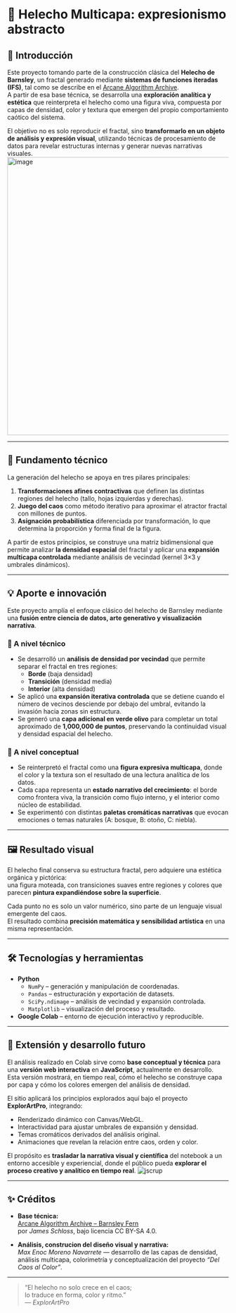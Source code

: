 # 🌿 Helecho Multicapa: expresionismo abstracto

## 🌱 Introducción

Este proyecto tomando parte de la construcción clásica del **Helecho de Barnsley**, un fractal generado mediante **sistemas de funciones iteradas (IFS)**, tal como se describe en el [Arcane Algorithm Archive](https://www.algorithm-archive.org/contents/barnsley/barnsley.html).  
A partir de esa base técnica, se desarrolla una **exploración analítica y estética** que reinterpreta el helecho como una figura viva, compuesta por capas de densidad, color y textura que emergen del propio comportamiento caótico del sistema.

El objetivo no es solo reproducir el fractal, sino **transformarlo en un objeto de análisis y expresión visual**, utilizando técnicas de procesamiento de datos para revelar estructuras internas y generar nuevas narrativas visuales.
<img width="2000" height="631" alt="image" src="https://github.com/user-attachments/assets/be04d11e-5d9f-41f0-9f88-2224ef4b1aec" />

---

## 🧩 Fundamento técnico

La generación del helecho se apoya en tres pilares principales:

1. **Transformaciones afines contractivas** que definen las distintas regiones del helecho (tallo, hojas izquierdas y derechas).  
2. **Juego del caos** como método iterativo para aproximar el atractor fractal con millones de puntos.  
3. **Asignación probabilística** diferenciada por transformación, lo que determina la proporción y forma final de la figura.

A partir de estos principios, se construye una matriz bidimensional que permite analizar **la densidad espacial** del fractal y aplicar una **expansión multicapa controlada** mediante análisis de vecindad (kernel 3×3 y umbrales dinámicos).

---

## 💡 Aporte e innovación

Este proyecto amplía el enfoque clásico del helecho de Barnsley mediante una **fusión entre ciencia de datos, arte generativo y visualización narrativa**.

### 🔬 A nivel técnico
- Se desarrolló un **análisis de densidad por vecindad** que permite separar el fractal en tres regiones:  
  - **Borde** (baja densidad)  
  - **Transición** (densidad media)  
  - **Interior** (alta densidad)
- Se aplicó una **expansión iterativa controlada** que se detiene cuando el número de vecinos desciende por debajo del umbral, evitando la invasión hacia zonas sin estructura.
- Se generó una **capa adicional en verde olivo** para completar un total aproximado de **1,000,000 de puntos**, preservando la continuidad visual y densidad espacial del helecho.

### 🎨 A nivel conceptual
- Se reinterpretó el fractal como una **figura expresiva multicapa**, donde el color y la textura son el resultado de una lectura analítica de los datos.  
- Cada capa representa un **estado narrativo del crecimiento**: el borde como frontera viva, la transición como flujo interno, y el interior como núcleo de estabilidad.  
- Se experimentó con distintas **paletas cromáticas narrativas** que evocan emociones o temas naturales (A: bosque, B: otoño, C: niebla).

---

## 🖼️ Resultado visual

El helecho final conserva su estructura fractal, pero adquiere una estética orgánica y pictórica:  
una figura moteada, con transiciones suaves entre regiones y colores que parecen **pintura expandiéndose sobre la superficie**.  

Cada punto no es solo un valor numérico, sino parte de un lenguaje visual emergente del caos.  
El resultado combina **precisión matemática y sensibilidad artística** en una misma representación.

---

## 🛠️ Tecnologías y herramientas

- **Python**
  - `NumPy` – generación y manipulación de coordenadas.  
  - `Pandas` – estructuración y exportación de datasets.  
  - `SciPy.ndimage` – análisis de vecindad y expansión controlada.  
  - `Matplotlib` – visualización del proceso y resultado.  
- **Google Colab** – entorno de ejecución interactivo y reproducible.

---

## 🚀 Extensión y desarrollo futuro

El análisis realizado en Colab sirve como **base conceptual y técnica** para una **versión web interactiva** en **JavaScript**, actualmente en desarrollo.  
Esta versión mostrará, en tiempo real, cómo el helecho se construye capa por capa y cómo los colores emergen del análisis de densidad.

El sitio aplicará los principios explorados aquí bajo el proyecto **ExplorArtPro**, integrando:
- Renderizado dinámico con Canvas/WebGL.  
- Interactividad para ajustar umbrales de expansión y densidad.  
- Temas cromáticos derivados del análisis original.  
- Animaciones que revelan la relación entre caos, orden y color.

El propósito es **trasladar la narrativa visual y científica** del notebook a un entorno accesible y experiencial, donde el público pueda **explorar el proceso creativo y analítico en tiempo real**.
![jscrup](https://github.com/user-attachments/assets/2026c71c-2f40-4eed-8d21-a87f83c6ba8d)


---

## ✨ Créditos

- **Base técnica:**  
  [Arcane Algorithm Archive – Barnsley Fern](https://www.algorithm-archive.org/contents/barnsley/barnsley.html)  
  por *James Schloss*, bajo licencia CC BY-SA 4.0.

- **Análisis, construcion del diseño visual y narrativa:**  
  *Max Enoc Moreno Navarrete* — desarrollo de las capas de densidad, análisis multicapa, colorimetría y conceptualización del proyecto *“Del Caos al Color”*.

---

> “El helecho no solo crece en el caos;  
> lo traduce en forma, color y ritmo.”  
> — *ExplorArtPro*
